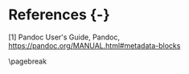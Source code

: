 References {-}
==========

[1] Pandoc User's Guide, Pandoc,
    <https://pandoc.org/MANUAL.html#metadata-blocks>

\pagebreak
